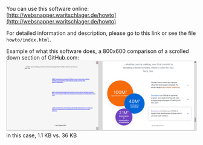 You can use this software online: [http://websnapper.waritschlager.de/howto](http://websnapper.waritschlager.de/howto)

For detailed information and description, please go to this link or see the file `howto/index.html`.

Example of what this software does, a 800x600 comparison of a scrolled down section of GitHub.com:
![websnapper vs normal website](example.png)
in this case, 1.1 KB vs. 36 KB
